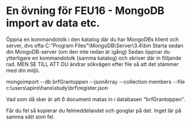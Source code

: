 <h1>En övning för FEU16 - MongoDB import av data etc.</h1>

Öppna en kommandotolk i den katalog där du har MongoDBs klient och server, dvs ofta C:\"Program Files"\MongoDB\Server\3.4\bin
Starta sedan din MongoDB-server (om den inte redan är igång)
Sedan öppnar du ytterligare en kommandotolk (samma katalog) och  skriver där in följande rad. 
MEN SE TILL ATT DU ändrar sökvägen efter file så att det stämmer med din miljö.

mongoimport --db brfGrantoppen --jsonArray --collection members --file c:\users\apiro\hans\study\brf\register.json

Vad som då sker är att 6 document matas in i databasen "brfGrantoppen".

Får du fel så kopierar du felmeddelandet och googlar på det. Inget lär på samma sätt som fel.
